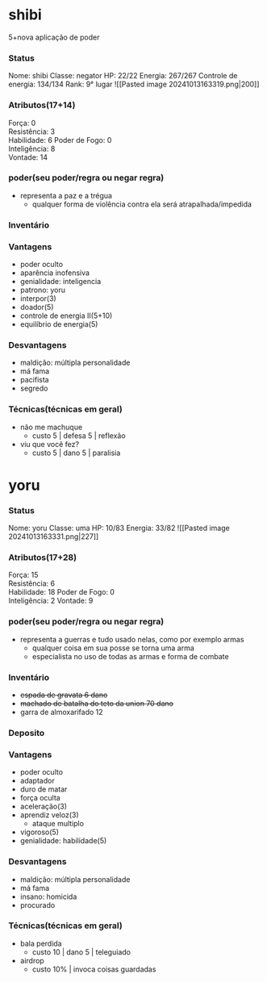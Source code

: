 # shibi
5+nova aplicação de poder

### Status
Nome: shibi
Classe: negator
HP: 22/22
Energia: 267/267
Controle de energia: 134/134
Rank: 9° lugar
![[Pasted image 20241013163319.png|200]]
### Atributos(17+14) 
Força: 0   
Resistência: 3    
Habilidade: 6
Poder de Fogo: 0  
Inteligência: 8  
Vontade: 14  
### poder(seu poder/regra ou negar regra)
- representa a paz e a trégua
	- qualquer forma de violência contra ela será atrapalhada/impedida
### Inventário  


### Vantagens
- poder oculto
- aparência inofensiva
- genialidade: inteligencia
- patrono: yoru
- interpor(3)
- doador(5)
- controle de energia II(5+10)
- equilíbrio de energia(5)

### Desvantagens 
- maldição: múltipla personalidade
- má fama
- pacifista
- segredo

### Técnicas(técnicas em geral)
- não me machuque
	- custo 5 | defesa 5 | reflexão
- viu que você fez?
	- custo 5 | dano 5 | paralisia

# yoru

### Status
Nome: yoru
Classe: uma
HP: 10/83
Energia: 33/82
![[Pasted image 20241013163331.png|227]]
### Atributos(17+28) 
Força: 15  
Resistência: 6    
Habilidade: 18
Poder de Fogo: 0  
Inteligência: 2 
Vontade: 9  

### poder(seu poder/regra ou negar regra)
- representa a guerras e tudo usado nelas, como por exemplo armas
	- qualquer coisa em sua posse se torna uma arma
	- especialista no uso de todas as armas e forma de combate

### Inventário  
- ~~espada de gravata 6 dano~~
- ~~machado de batalha do teto da union 70 dano~~
- garra de almoxarifado 12
### Deposito


### Vantagens
- poder oculto
- adaptador
- duro de matar
- força oculta
- aceleração(3)
- aprendiz veloz(3)
	- ataque multiplo
- vigoroso(5)
- genialidade: habilidade(5)


### Desvantagens 
- maldição: múltipla personalidade
- má fama
- insano: homicida
- procurado

### Técnicas(técnicas em geral)
- bala perdida
	- custo 10 | dano 5 | teleguiado
- airdrop
	- custo 10% | invoca coisas guardadas